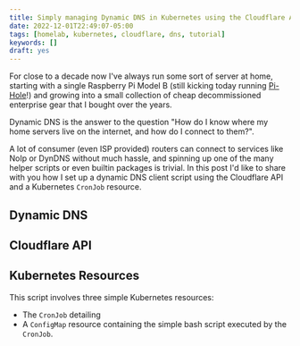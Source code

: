 ```yaml
---
title: Simply managing Dynamic DNS in Kubernetes using the Cloudflare API
date: 2022-12-01T22:49:07-05:00
tags: [homelab, kubernetes, cloudflare, dns, tutorial]
keywords: []
draft: yes
---
```


For close to a decade now I've always run some sort of server at home, starting with a single Raspberry Pi Model B (still kicking today running [Pi-Hole](https://pi-hole.net/)!) and growing into a small collection of cheap decommissioned enterprise gear that I bought over the years.

<!-- Insert raspberry pi picture here -->

Dynamic DNS is the answer to the question "How do I know where my home servers live on the internet, and how do I connect to them?".

A lot of consumer (even ISP provided) routers can connect to services like NoIp or DynDNS without much hassle, and spinning up one of the many helper scripts or even builtin packages is trivial.
In this post I'd like to share with you how I set up a dynamic DNS client script using the Cloudflare API and a Kubernetes `CronJob` resource.

## Dynamic DNS

## Cloudflare API

## Kubernetes Resources

This script involves three simple Kubernetes resources:

- The `CronJob` detailing
- A `ConfigMap` resource containing the simple bash script executed by the `CronJob`.
